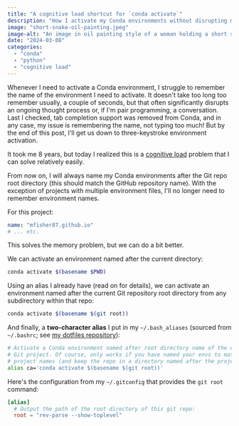 ```yaml
---
title: "A cognitive load shortcut for `conda activate`"
description: "How I activate my Conda environments without disrupting my flow"
image: "short-snake-oil-painting.jpeg"
image-alt: "An image in oil painting style of a woman holding a short snake with an ouroboros halo. Generated with stable diffusion."
date: "2024-03-08"
categories:
  - "conda"
  - "python"
  - "cognitive load"
---
```


Whenever I need to activate a Conda environment, I struggle to remember the name of the
environment I need to activate. It doesn't take too long too remember usually, a couple
of seconds, but that often significantly disrupts an ongoing thought process or, if I'm
pair programming, a conversation. Last I checked, tab completion support was removed from
Conda, and in any case, my issue is remembering the name, not typing too much! But by
the end of this post, I'll get us down to three-keystroke environment activation.

It took me 8 years, but today I realized this is a
[cognitive load](/cognitive_load.md) problem that I can solve relatively easily.

From now on, I will always name my Conda environments after the Git repo root directory
(this should match the GitHub repository name). With the exception of projects with
multiple environment files, I'll no longer need to remember environment names.

For this project:

```{.yaml filename="environment.yml"}
name: "mfisher87.github.io"
# ... etc.
```

This solves the memory problem, but we can do a bit better.

We can activate an environment named after the current directory:

```bash
conda activate $(basename $PWD)
```

Using an alias I already have (read on for details), we can activate an environment
named after the current Git repository root directory from any subdirectory within that
repo:

```bash
conda activate $(basename $(git root))
```

And finally, a **two-character alias** I put in my `~/.bash_aliases` (sourced from
`~/.bashrc`; see [my dotfiles repository](https://github.com/mfisher87/dotfiles)):

```bash
# Activate a Conda environment named after root directory name of the current
# Git project. Of course, only works if you have named your envs to match your
# project names (and keep the repo in a directory named after the project)!
alias ca='conda activate $(basename $(git root))'
```

Here's the configuration from my `~/.gitconfig` that provides the `git root`
command:

```toml
[alias]
  # Output the path of the root directory of this git repo:
  root = "rev-parse --show-toplevel"
```
